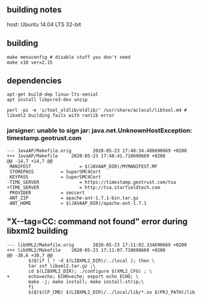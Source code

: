 ## building notes

host: Ubuntu 14.04 LTS 32-bit

## building
```
make menuconfig # disable stuff you don't need
make x10 ver=2.15
```

## dependencies
```
apt-get build-dep linux-lts-xenial
apt install libpcre3-dev unzip

perl -pi -e 's/tool_oldlib/oldlib/' /usr/share/aclocal/libtool.m4 # libxml2 building fails with ranlib error
```

### jarsigner: unable to sign jar: java.net.UnknownHostException: timestamp.geotrust.com

```
--- JavaAP/Makefile.orig        2020-05-23 17:48:34.486690669 +0200
+++ JavaAP/Makefile     2020-05-23 17:48:41.718690669 +0200
@@ -14,7 +14,7 @@
 MANIFEST                  = $(JAVAAP_DIR)/MYMANIFEST.MF
 STOREPASS          = SuperSMC4Cert
 KEYPASS            = SuperSMC4Cert
-TIME_SERVER               = https://timestamp.geotrust.com/tsa
+TIME_SERVER               = http://tsa.starfieldtech.com
 PROVIDER           = smccert
 ANT_ZIP            = apache-ant-1.7.1-bin.tar.gz
 ANT_HOME           = $(JAVAAP_DIR)/apache-ant-1.7.1
 ```

## "X--tag=CC: command not found" error during libxml2 building

```
--- libXML2/Makefile.orig       2020-05-23 17:11:02.334690669 +0200
+++ libXML2/Makefile    2020-05-23 17:11:07.710690669 +0200
@@ -30,6 +30,7 @@
        $(Q)if [ ! -d $(LIBXML2_DIR)/../local ]; then \
        tar zxf libxml2.tar.gz ;\
        cd $(LIBXML2_DIR); ./configure $(XML2_CFG) ; \
+       echo=echo; ECHO=echo; export echo ECHO; \
        make -j; make install; make install-strip;\
        fi
        $(Q)$(CP_CMD) $(LIBXML2_DIR)/../local/lib/*.so $(PRJ_PATH)/lib
```
